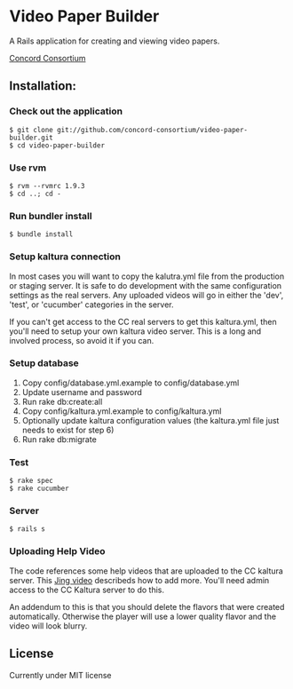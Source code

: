 Video Paper Builder
===================

A Rails application for creating and viewing video papers.

[Concord Consortium](http://www.concord.org)

Installation:
-------------

### Check out the application

    $ git clone git://github.com/concord-consortium/video-paper-builder.git
    $ cd video-paper-builder

### Use rvm

    $ rvm --rvmrc 1.9.3
    $ cd ..; cd -

### Run bundler install

    $ bundle install

### Setup kaltura connection

In most cases you will want to copy the kalutra.yml file from the production or staging server.
It is safe to do development with the same configuration settings as the real servers. Any uploaded
videos will go in either the 'dev', 'test', or 'cucumber' categories in the server.

If you can't get access to the CC real servers to get this kaltura.yml, then you'll need to setup your
own kaltura video server. This is a long and involved process, so avoid it if you can.

### Setup database

1. Copy config/database.yml.example to config/database.yml
2. Update username and password
3. Run rake db:create:all
4. Copy config/kaltura.yml.example to config/kaltura.yml
5. Optionally update kaltura configuration values (the kaltura.yml file just needs to exist for step 6)
6. Run rake db:migrate

### Test

    $ rake spec
    $ rake cucumber

### Server

    $ rails s

### Uploading Help Video

The code references some help videos that are uploaded to the CC kaltura server. This
[Jing video](http://screencast.com/t/lxUHFk3a) describeds how to add more. You'll need
admin access to the CC Kaltura server to do this.

An addendum to this is that you should delete the flavors that were created automatically.
Otherwise the player will use a lower quality flavor and the video will look blurry.

License
-------

Currently under MIT license
